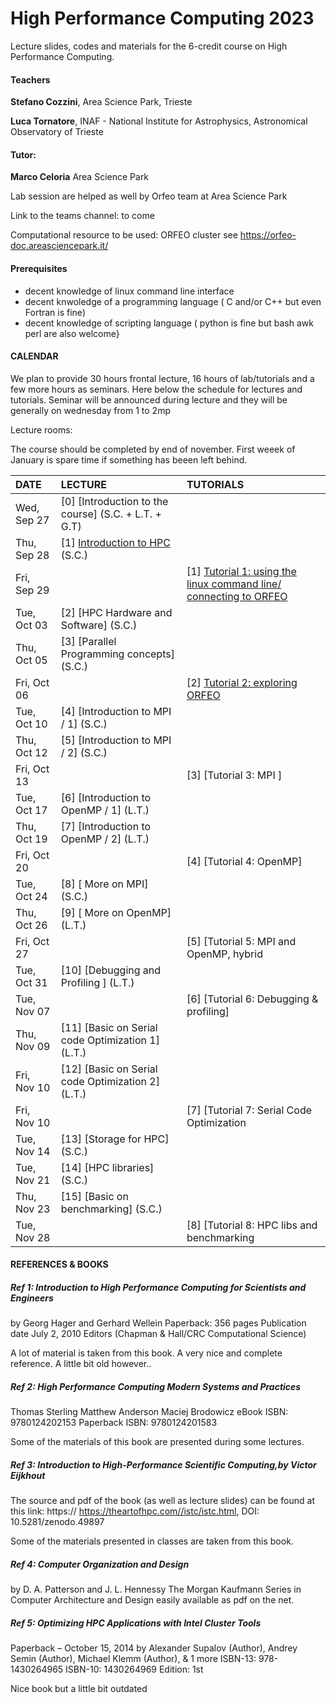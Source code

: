 # High Performance Computing 2023
Lecture slides, codes and materials for the 6-credit course on High Performance Computing.


#### Teachers 

**Stefano Cozzini**, Area Science Park, Trieste

**Luca Tornatore**, INAF - National Institute for Astrophysics, Astronomical Observatory of Trieste

#### Tutor:

**Marco Celoria** Area Science Park 

Lab session are helped as well by Orfeo team at Area Science Park 

Link to the teams channel:  to come

Computational resource to be used: ORFEO cluster see https://orfeo-doc.areasciencepark.it/

#### Prerequisites

  - decent knowledge of linux command line interface 
  - decent knwoledge of a programming language ( C and/or C++ but even Fortran is fine)
  - decent knowledge of scripting language  ( python is fine but bash awk perl are also welcome}

#### CALENDAR

We plan to provide 30 hours frontal lecture, 16 hours of lab/tutorials and a few more hours as seminars.
Here below the schedule for lectures and tutorials. 
Seminar will be announced during lecture and they will be  generally on wednesday from 1 to 2mp

Lecture rooms:


The course should be completed by end of november.
First weeek of January is spare time if something has beeen left behind.


| DATE         | LECTURE                                     | TUTORIALS                                                           |
| :----------  | :---------------------------------------------| :---------------------------------------------                      |
| Wed, Sep 27  | [0] [Introduction to the course] (S.C. + L.T. + G.T) |           |
| Thu, Sep 28  | [1] [Introduction to HPC](PARALLELISM/Readme.md) (S.C.)|          | 
| Fri, Sep 29  |                  |   [1] [Tutorial 1: using the linux command line/ connecting to ORFEO](PARALLELISM/Readme.md)  |
| Tue, Oct 03  |  [2] [HPC Hardware and Software] (S.C.)       |                                     |                      
| Thu, Oct 05  |  [3] [Parallel Programming concepts] (S.C.) |                                     |
| Fri, Oct 06  |                              |  [2] [Tutorial 2: exploring ORFEO](Intro/README.md)     |
| Tue, Oct 10  |  [4] [Introduction to MPI / 1] (S.C.)|                                     |              
| Thu, Oct 12  |  [5] [Introduction to MPI / 2] (S.C.)|                                     |
| Fri, Oct 13  |                              |  [3] [Tutorial 3: MPI ]    |
| Tue, Oct 17  |  [6] [Introduction to OpenMP / 1] (L.T.)  |                                     |     
| Thu, Oct 19  |  [7] [Introduction to OpenMP / 2] (L.T.) |                                     |
| Fri, Oct 20  |                              |  [4] [Tutorial 4: OpenMP]    |
| Tue, Oct 24  |  [8] [ More on MPI] (S.C.)      |    |              
| Thu, Oct 26  |  [9] [ More on OpenMP] (L.T.)      |
| Fri, Oct 27  |                              |  [5] [Tutorial 5: MPI and OpenMP, hybrid     |
| Tue, Oct 31  |  [10] [Debugging and Profiling ] (L.T.)        |                                     | 
| Tue, Nov 07  |          | [6] [Tutorial 6: Debugging & profiling]                                    | 
| Thu, Nov 09  |  [11] [Basic on Serial code Optimization 1] (L.T.) |      
| Fri, Nov 10  |  [12] [Basic on Serial code Optimization 2] (L.T.)  |  |
| Fri, Nov 10  |                              | [7] [Tutorial 7: Serial Code Optimization |
| Tue, Nov 14  |  [13] [Storage for HPC] (S.C.)  |                                     |    
| Tue, Nov 21  |  [14] [HPC libraries] (S.C.)        |                                     |
| Thu, Nov 23  |  [15] [Basic on benchmarking] (S.C.) |  
| Tue, Nov 28  |        |         [8] [Tutorial 8: HPC libs and benchmarking   |

#### REFERENCES & BOOKS


##### Ref 1: Introduction to High Performance Computing for Scientists and Engineers
by Georg Hager and Gerhard Wellein Paperback: 356 pages Publication date July 2, 2010 Editors (Chapman & Hall/CRC Computational Science)

A lot of material is taken from this book. A very nice and complete reference. A little bit old however..

##### Ref 2: High Performance Computing Modern Systems and Practices
Thomas Sterling Matthew Anderson Maciej Brodowicz eBook ISBN: 9780124202153 Paperback ISBN: 9780124201583

Some of the materials of this book are presented during some lectures.

##### Ref 3: Introduction to High-Performance Scientific Computing,by Victor Eijkhout
The source and pdf of the book (as well as lecture slides) can be found at this link: https:// https://theartofhpc.com//istc/istc.html, DOI: 10.5281/zenodo.49897

Some of the materials presented in classes are taken from this book.

##### Ref 4: Computer Organization and Design
by D. A. Patterson and J. L. Hennessy The Morgan Kaufmann Series in Computer Architecture and Design easily available as pdf on the net.

##### Ref 5: Optimizing HPC Applications with Intel Cluster Tools
Paperback – October 15, 2014 by Alexander Supalov (Author), Andrey Semin (Author), Michael Klemm (Author), & 1 more ISBN-13: 978-1430264965 ISBN-10: 1430264969 Edition: 1st

Nice book but a little bit outdated
